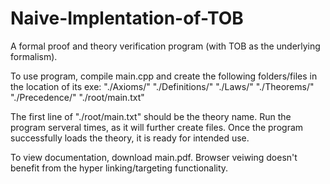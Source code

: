 # Naive-Implentation-of-TOB
A formal proof and theory verification program (with TOB as the underlying formalism).

To use program, compile main.cpp and create the following folders/files in the location of its exe:
"./Axioms/"
"./Definitions/"
"./Laws/"
"./Theorems/"
"./Precedence/"
"./root/main.txt"

The first line of "./root/main.txt" should be the theory name. 
Run the program serveral times, as it will further create files. 
Once the program successfully loads the theory, it is ready for intended use.

To view documentation, download main.pdf. 
Browser veiwing doesn't benefit from the hyper linking/targeting functionality. 
